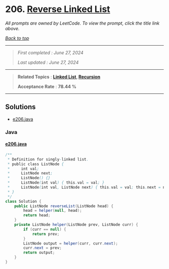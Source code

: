 # 206. [Reverse Linked List](<https://leetcode.com/problems/reverse-linked-list>)

*All prompts are owned by LeetCode. To view the prompt, click the title link above.*

*[Back to top](<../README.md>)*

------

> *First completed : June 27, 2024*
>
> *Last updated : June 27, 2024*

------

> **Related Topics** : **[Linked List](<by_topic/Linked List.md>), [Recursion](<by_topic/Recursion.md>)**
>
> **Acceptance Rate** : **78.44 %**

------

## Solutions

- [e206.java](<../my-submissions/e206.java>)
### Java
#### [e206.java](<../my-submissions/e206.java>)
```Java
/**
 * Definition for singly-linked list.
 * public class ListNode {
 *     int val;
 *     ListNode next;
 *     ListNode() {}
 *     ListNode(int val) { this.val = val; }
 *     ListNode(int val, ListNode next) { this.val = val; this.next = next; }
 * }
 */
class Solution {
    public ListNode reverseList(ListNode head) {
        head = helper(null, head);
        return head;
    }
    private ListNode helper(ListNode prev, ListNode curr) {
        if (curr == null) {
            return prev;
        }
        ListNode output = helper(curr, curr.next);
        curr.next = prev;
        return output; 
    }
}
```

